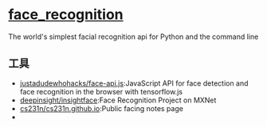 # [face_recognition](https://github.com/ageitgey/face_recognition)

The world's simplest facial recognition api for Python and the command line

## 工具

* [justadudewhohacks/face-api.js](https://github.com/justadudewhohacks/face-api.js):JavaScript API for face detection and face recognition in the browser with tensorflow.js
* [deepinsight/insightface](https://github.com/deepinsight/insightface):Face Recognition Project on MXNet
* [cs231n/cs231n.github.io](https://github.com/cs231n/cs231n.github.io):Public facing notes page
* [](https://github.com/ageitgey/face_recognition)
